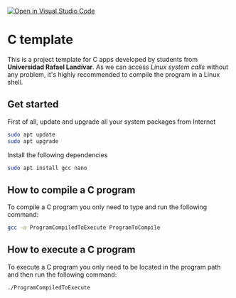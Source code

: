 [![Open in Visual Studio Code](https://classroom.github.com/assets/open-in-vscode-f059dc9a6f8d3a56e377f745f24479a46679e63a5d9fe6f495e02850cd0d8118.svg)](https://classroom.github.com/online_ide?assignment_repo_id=6981057&assignment_repo_type=AssignmentRepo)
# C template
This is a project template for C apps developed by students from **Universidad Rafael Landívar**. As we can access *Linux system calls* without any problem, it's highly recommended to compile the program in a Linux shell.

## Get started
First of all, update and upgrade all your system packages from Internet
```bash
sudo apt update
sudo apt upgrade
```

Install the following dependencies
```bash
sudo apt install gcc nano
```

## How to compile a C program
To compile a C program you only need to type and run the following command:
```bash
gcc -o ProgramCompiledToExecute ProgramToCompile
```

## How to execute a C program
To execute a C program you only need to be located in the program path and then run the following command:
```bash
./ProgramCompiledToExecute
```
